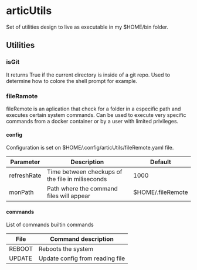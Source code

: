 # articUtils
Set of utilities design to live as executable in my $HOME/bin folder. 

## Utilities

### isGit

It returns True if the current directory is inside of a git repo. Used to determine how to colore the shell prompt for example.

### fileRamote

fileRemote is an aplication that check for a folder in a especific path and executes certain system commands. Can be used to execute very specific commands from a docker container or by a user with limited privileges.

#### config

Configuration is set on $HOME/.config/articUtils/fileRemote.yaml file.

| Parameter | Description | Default |
| --- | --- | --- |
| refreshRate | Time between checkups of the file in miliseconds | 1000 |
| monPath | Path where the command files will appear | $HOME/.fileRemote |

#### commands

List of commands builtin commands

| File | Command description |
| --- | --- |
| REBOOT | Reboots the system |
| UPDATE | Update config from reading file |
